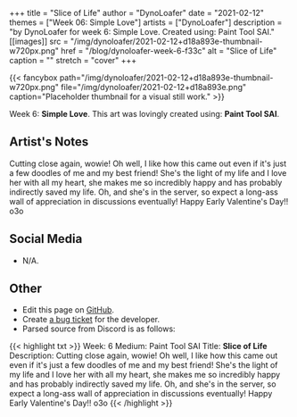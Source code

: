 +++
title =       "Slice of Life"
author =      "DynoLoafer"
date =        "2021-02-12"
themes =      ["Week 06: Simple Love"]
artists =     ["DynoLoafer"]
description = "by DynoLoafer for week 6: Simple Love. Created using: Paint Tool SAI."
[[images]]
      src = "/img/dynoloafer/2021-02-12+d18a893e-thumbnail-w720px.png"
      href = "/blog/dynoloafer-week-6-f33c"
      alt = "Slice of Life"
      caption = ""
      stretch = "cover"
+++

{{< fancybox path="/img/dynoloafer/2021-02-12+d18a893e-thumbnail-w720px.png" file="/img/dynoloafer/2021-02-12+d18a893e.png" caption="Placeholder thumbnail for a visual still work." >}}


Week 6: **Simple Love**. This art was lovingly created using: **Paint Tool SAI**.

## Artist's Notes

Cutting close again, wowie! Oh well, I like how this came out even if it's just a few doodles of me and my best friend! She's the light of my life and I love her with all my heart, she makes me so incredibly happy and has probably indirectly saved my life. Oh, and she's in the server, so expect a long-ass wall of appreciation in discussions eventually! Happy Early Valentine's Day!! o3o

## Social Media

- N/A.

## Other

- Edit this page on [GitHub](https://github.com/teaminkling/web-refresh/edit/main/content/blog/dynoloafer-week-6-f33c.md).
- Create [a bug ticket](https://github.com/teaminkling/web-refresh/issues/new?assignees=&labels=bug&template=problem-report.md&title=) for the developer.
- Parsed source from Discord is as follows:

{{< highlight txt >}}
Week: 6
Medium: Paint Tool SAI
Title: __Slice of Life__
Description: Cutting close again, wowie! Oh well, I like how this came out even if it's just a few doodles of me and my best friend! She's the light of my life and I love her with all my heart, she makes me so incredibly happy and has probably indirectly saved my life. Oh, and she's in the server, so expect a long-ass wall of appreciation in discussions eventually! Happy Early Valentine's Day!! o3o
{{< /highlight >}}